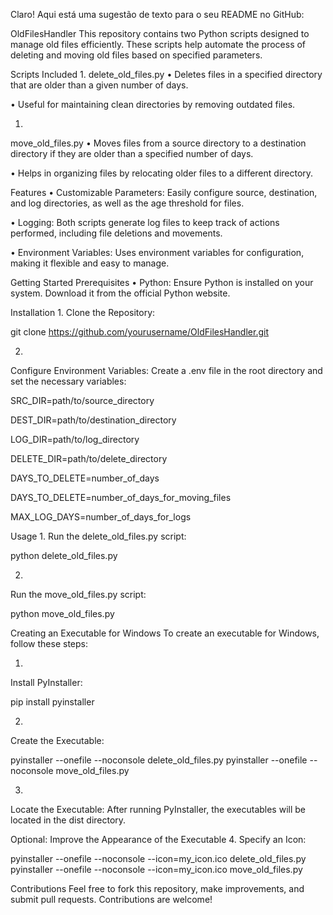 Claro! Aqui está uma sugestão de texto para o seu README no GitHub:


OldFilesHandler
This repository contains two Python scripts designed to manage old files efficiently. These scripts help automate the process of deleting and moving old files based on specified parameters.

Scripts Included
1. 
delete_old_files.py
•  Deletes files in a specified directory that are older than a given number of days.

•  Useful for maintaining clean directories by removing outdated files.

1. 
move_old_files.py
•  Moves files from a source directory to a destination directory if they are older than a specified number of days.

•  Helps in organizing files by relocating older files to a different directory.

Features
•  Customizable Parameters: Easily configure source, destination, and log directories, as well as the age threshold for files.

•  Logging: Both scripts generate log files to keep track of actions performed, including file deletions and movements.

•  Environment Variables: Uses environment variables for configuration, making it flexible and easy to manage.

Getting Started
Prerequisites
•  Python: Ensure Python is installed on your system. Download it from the official Python website.

Installation
1. 
Clone the Repository:

git clone https://github.com/yourusername/OldFilesHandler.git

2. 
Configure Environment Variables: Create a .env file in the root directory and set the necessary variables:

SRC_DIR=path/to/source_directory

DEST_DIR=path/to/destination_directory

LOG_DIR=path/to/log_directory

DELETE_DIR=path/to/delete_directory

DAYS_TO_DELETE=number_of_days

DAYS_TO_DELETE=number_of_days_for_moving_files

MAX_LOG_DAYS=number_of_days_for_logs


Usage
1. 
Run the delete_old_files.py script:

python delete_old_files.py

2. 
Run the move_old_files.py script:

python move_old_files.py

Creating an Executable for Windows
To create an executable for Windows, follow these steps:

1. 
Install PyInstaller:

pip install pyinstaller

2. 
Create the Executable:

pyinstaller --onefile --noconsole delete_old_files.py
pyinstaller --onefile --noconsole move_old_files.py

3. 
Locate the Executable:
After running PyInstaller, the executables will be located in the dist directory.

Optional: Improve the Appearance of the Executable
4. 
Specify an Icon:

pyinstaller --onefile --noconsole --icon=my_icon.ico delete_old_files.py
pyinstaller --onefile --noconsole --icon=my_icon.ico move_old_files.py

Contributions
Feel free to fork this repository, make improvements, and submit pull requests. Contributions are welcome!
